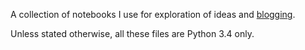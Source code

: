 A collection of notebooks I use for exploration of ideas and [blogging](http://justanr.blogspot.com).

Unless stated otherwise, all these files are Python 3.4 only.
